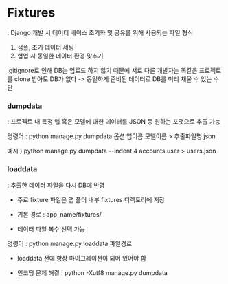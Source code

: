 # Fixtures

: Django 개발 시 데이터 베이스 초기화 및 공유를 위해 사용되는 파일 형식

1. 샘플, 초기 데이터 세팅
2. 협업 시 동일한 데이터 환경 맞추기

.gitignore로 인해 DB는 업로드 하지 않기 때문에 서로 다른 개발자는 똑같은 프로젝트를 clone 받아도 DB가 없다
-> 동일하게 준비된 데이터로 DB를 미리 채울 수 있는 수단 

### dumpdata

: 프로젝트 내 특정 앱 혹은 모델에 대한 데이터를 JSON 등 원하는 포맷으로 추출 가능

명령어 : python manage.py dumpdata 옵션 앱이름.모델이름 > 추출파일명.json 

예시 ) python manage.py dumpdata --indent 4 accounts.user > users.json 


### loaddata 

: 추출한 데이터 파일을 다시 DB에 반영

- 주로 fixture 파일은 앱 폴더 내부 fixtures 디렉토리에 저장

- 기본 경로 : app_name/fixtures/ 

- 데이터 파일 복수 선택 가능 

명령어 : python manage.py loaddata 파일경로 

- loaddata 전에 항상 마이그레이션이 되어 있어야 함 

- 인코딩 문제 해결 : python -Xutf8 manage.py dumpdata 
